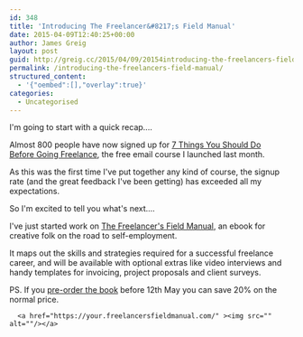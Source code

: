 ```yaml
---
id: 348
title: 'Introducing The Freelancer&#8217;s Field Manual'
date: 2015-04-09T12:40:25+00:00
author: James Greig
layout: post
guid: http://greig.cc/2015/04/09/20154introducing-the-freelancers-field-manual/
permalink: /introducing-the-freelancers-field-manual/
structured_content:
  - '{"oembed":[],"overlay":true}'
categories:
  - Uncategorised
---
```

<p>I'm going to start with a quick recap....</p><p>Almost 800 people have now signed up for&nbsp;<a href="http://greig.cc/beforegoingfreelance">7 Things You Should Do<br />Before Going Freelance</a>, the free e<span>mail course I launched last month.</span></p><p><span>As this was the first time I've put together any kind of course, the signup rate (and the great feedback I've been getting) has exceeded all my expectations.</span></p><p><span>So I'm excited to tell you what's next....</span></p><p><span>I've just started work on&nbsp;<a href="https://your.freelancersfieldmanual.com/">The Freelancer's Field Manual,</a>&nbsp;an ebook for creative folk on the road to self-employment.</span></p><p><span>It maps out the skills and strategies required for a successful freelance career, and will be available with optional extras like&nbsp;</span>video interviews and handy templates for invoicing, project proposals and client surveys.</p><p><span>PS. If you&nbsp;<a href="https://your.freelancersfieldmanual.com/">pre-order the book</a>&nbsp;before 12th May you can save 20% on the normal price.</span></p>
  
      <a href="https://your.freelancersfieldmanual.com/" ><img src="" alt=""/></a>